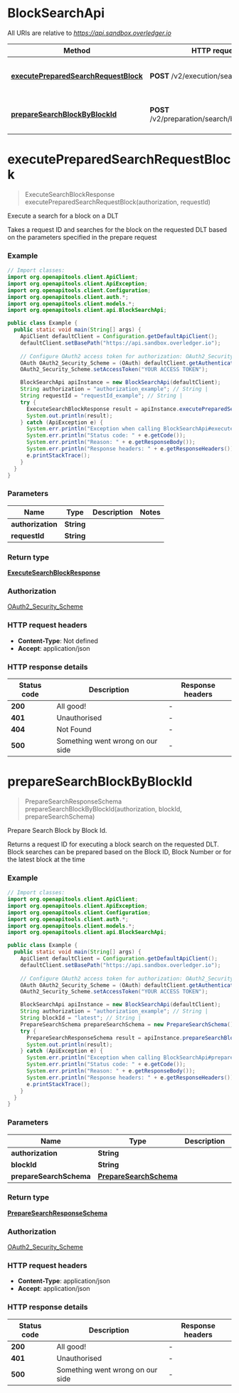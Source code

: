 # BlockSearchApi

All URIs are relative to *https://api.sandbox.overledger.io*

Method | HTTP request | Description
------------- | ------------- | -------------
[**executePreparedSearchRequestBlock**](BlockSearchApi.md#executePreparedSearchRequestBlock) | **POST** /v2/execution/search/block | Execute a search for a block on a DLT
[**prepareSearchBlockByBlockId**](BlockSearchApi.md#prepareSearchBlockByBlockId) | **POST** /v2/preparation/search/block/{blockId} | Prepare Search Block by Block Id.


<a name="executePreparedSearchRequestBlock"></a>
# **executePreparedSearchRequestBlock**
> ExecuteSearchBlockResponse executePreparedSearchRequestBlock(authorization, requestId)

Execute a search for a block on a DLT

Takes a request ID and searches for the block on the requested DLT based on the parameters specified in the prepare request

### Example
```java
// Import classes:
import org.openapitools.client.ApiClient;
import org.openapitools.client.ApiException;
import org.openapitools.client.Configuration;
import org.openapitools.client.auth.*;
import org.openapitools.client.models.*;
import org.openapitools.client.api.BlockSearchApi;

public class Example {
  public static void main(String[] args) {
    ApiClient defaultClient = Configuration.getDefaultApiClient();
    defaultClient.setBasePath("https://api.sandbox.overledger.io");
    
    // Configure OAuth2 access token for authorization: OAuth2_Security_Scheme
    OAuth OAuth2_Security_Scheme = (OAuth) defaultClient.getAuthentication("OAuth2_Security_Scheme");
    OAuth2_Security_Scheme.setAccessToken("YOUR ACCESS TOKEN");

    BlockSearchApi apiInstance = new BlockSearchApi(defaultClient);
    String authorization = "authorization_example"; // String | 
    String requestId = "requestId_example"; // String | 
    try {
      ExecuteSearchBlockResponse result = apiInstance.executePreparedSearchRequestBlock(authorization, requestId);
      System.out.println(result);
    } catch (ApiException e) {
      System.err.println("Exception when calling BlockSearchApi#executePreparedSearchRequestBlock");
      System.err.println("Status code: " + e.getCode());
      System.err.println("Reason: " + e.getResponseBody());
      System.err.println("Response headers: " + e.getResponseHeaders());
      e.printStackTrace();
    }
  }
}
```

### Parameters

Name | Type | Description  | Notes
------------- | ------------- | ------------- | -------------
 **authorization** | **String**|  |
 **requestId** | **String**|  |

### Return type

[**ExecuteSearchBlockResponse**](ExecuteSearchBlockResponse.md)

### Authorization

[OAuth2_Security_Scheme](../README.md#OAuth2_Security_Scheme)

### HTTP request headers

 - **Content-Type**: Not defined
 - **Accept**: application/json

### HTTP response details
| Status code | Description | Response headers |
|-------------|-------------|------------------|
**200** | All good! |  -  |
**401** | Unauthorised |  -  |
**404** | Not Found |  -  |
**500** | Something went wrong on our side |  -  |

<a name="prepareSearchBlockByBlockId"></a>
# **prepareSearchBlockByBlockId**
> PrepareSearchResponseSchema prepareSearchBlockByBlockId(authorization, blockId, prepareSearchSchema)

Prepare Search Block by Block Id.

Returns a request ID for executing a block search on the requested DLT. Block searches can be prepared based on the Block ID, Block Number or for the latest block at the time

### Example
```java
// Import classes:
import org.openapitools.client.ApiClient;
import org.openapitools.client.ApiException;
import org.openapitools.client.Configuration;
import org.openapitools.client.auth.*;
import org.openapitools.client.models.*;
import org.openapitools.client.api.BlockSearchApi;

public class Example {
  public static void main(String[] args) {
    ApiClient defaultClient = Configuration.getDefaultApiClient();
    defaultClient.setBasePath("https://api.sandbox.overledger.io");
    
    // Configure OAuth2 access token for authorization: OAuth2_Security_Scheme
    OAuth OAuth2_Security_Scheme = (OAuth) defaultClient.getAuthentication("OAuth2_Security_Scheme");
    OAuth2_Security_Scheme.setAccessToken("YOUR ACCESS TOKEN");

    BlockSearchApi apiInstance = new BlockSearchApi(defaultClient);
    String authorization = "authorization_example"; // String | 
    String blockId = "latest"; // String | 
    PrepareSearchSchema prepareSearchSchema = new PrepareSearchSchema(); // PrepareSearchSchema | 
    try {
      PrepareSearchResponseSchema result = apiInstance.prepareSearchBlockByBlockId(authorization, blockId, prepareSearchSchema);
      System.out.println(result);
    } catch (ApiException e) {
      System.err.println("Exception when calling BlockSearchApi#prepareSearchBlockByBlockId");
      System.err.println("Status code: " + e.getCode());
      System.err.println("Reason: " + e.getResponseBody());
      System.err.println("Response headers: " + e.getResponseHeaders());
      e.printStackTrace();
    }
  }
}
```

### Parameters

Name | Type | Description  | Notes
------------- | ------------- | ------------- | -------------
 **authorization** | **String**|  |
 **blockId** | **String**|  |
 **prepareSearchSchema** | [**PrepareSearchSchema**](PrepareSearchSchema.md)|  |

### Return type

[**PrepareSearchResponseSchema**](PrepareSearchResponseSchema.md)

### Authorization

[OAuth2_Security_Scheme](../README.md#OAuth2_Security_Scheme)

### HTTP request headers

 - **Content-Type**: application/json
 - **Accept**: application/json

### HTTP response details
| Status code | Description | Response headers |
|-------------|-------------|------------------|
**200** | All good! |  -  |
**401** | Unauthorised |  -  |
**500** | Something went wrong on our side |  -  |

